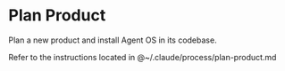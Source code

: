 # Plan Product

Plan a new product and install Agent OS in its codebase.

Refer to the instructions located in @~/.claude/process/plan-product.md
